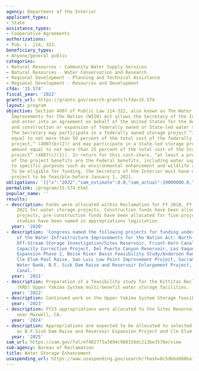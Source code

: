 ```yaml
---
agency: Department of the Interior
applicant_types:
- State
assistance_types:
- Cooperative Agreements
authorizations:
- Pub. L. 114, 322.
beneficiary_types:
- Anyone/general public
categories:
- Natural Resources - Community Water Supply Services
- Natural Resources - Water Conservation and Research
- Regional Development - Planning and Technical Assistance
- Regional Development - Resources and Development
cfda: '15.574'
fiscal_year: '2022'
grants_url: https://grants.gov/search-grants?cfda=15.574
layout: program
objective: Section 4007 of Public Law 114-322, also known as The Water Infrastructure
  Improvements for the Nation (WIIN) Act allows the Secretary of the Interior to negotiate
  and enter into an agreement on behalf of the United States for the design, study
  and construction or expansion of federally owned or State-led water storage project.
  The Secretary may participate in a federally owned storage project “in an amount
  equal to not more than 50 percent of the total cost of the federally owned storage
  project,” (4007(b)(2)) and may participate in a State-led storage project “in an
  amount equal to not more than 25 percent of the total cost of the State-led storage
  project” (4007(c)(1)). In return for this cost-share, “at least a proportional share
  of the project benefits are the Federal benefits, including water supplies dedicated
  to specific purposes such as environmental enhancement and wildlife refuges” (4007(c)(2)(C)).
  To be eligible for funding, the Secretary of the Interior must have determined the
  project to be feasible before January 1, 2021.
obligations: '[{"x":"2022","sam_estimate":0.0,"sam_actual":19000000.0,"usa_spending_actual":19244740.0},{"x":"2023","sam_estimate":0.0,"sam_actual":32800000.0,"usa_spending_actual":32800000.0},{"x":"2024","sam_estimate":0.0,"sam_actual":0.0,"usa_spending_actual":2299999.99}]'
permalink: /program/15.574.html
popular_name: ''
results:
- description: Funds were allocated within Reclamation for FY 2018, FY 2020, and FY
    2021 for water storage projects. Construction funds have been allocated for five
    projects, pre-construction funds have been allocated for five projects, and ten
    studies have been named in appropriations legislation.
  year: '2020'
- description: 'Congress named the following projects for funding under Section 4007
    of the Water Infrastructure Improvements for the Nation Act: North-of-the-Delta
    Off-Stream Storage Investigation/Sites Reservoir, Friant-Kern Canal Middle Reach
    Capacity Correction Project, Del Puerto Canyon Reservoir, Los Vaqueros Reservoir
    Expansion Phase 2, Boise River Basin Feasibility Study/Anderson Ranch Dam Raise,
    Cle Elum Pool Raise, San Luis Low Point Improvement Project, Sacramento Regional
    Water Bank, B.F. Sisk Dam Raise and Reservoir Enlargement Project, Delta Mendota
    Canal.'
  year: '2021'
- description: Preparation of a feasibility study for the Kittitas Reclamation District
    (KRD) Upper Yakima System multi-benefit water storage facilities.
  year: '2022'
- description: Continued work on the Upper Yakima System Storage feasibility study.
  year: '2023'
- description: FY23 appropriations were allocated to the Sites Reservoir Project located
    near Maxwell, CA.
  year: '2024'
- description: Appropriations are expected to be allocated to selected projects such
    as B.F.Sisk Dam Raise and Reservoir Expansion Project and Cle Elum Pool Raise.
  year: '2025'
sam_url: https://sam.gov/fal/ef482773a3894c988156dc213be3578e/view
sub-agency: Bureau of Reclamation
title: Water Storage Enhancement
usaspending_url: https://www.usaspending.gov/search/?hash=0c5dbbdd88ba1b32d6d0b29bdbb29653
---
```

